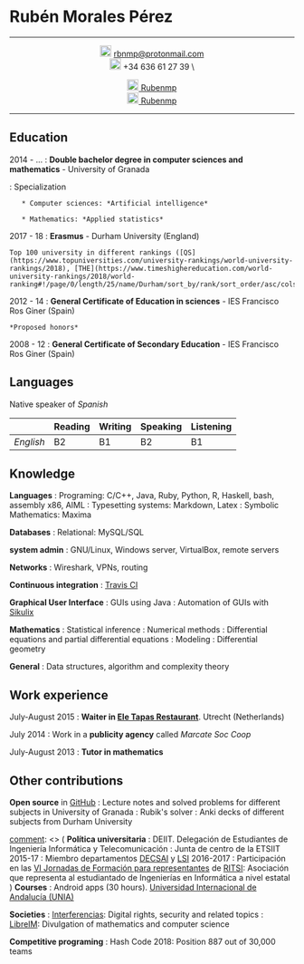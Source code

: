 Rubén Morales Pérez
===================


-----------------

<div style="text-align: center">

<img src="http://freevector.co/wp-content/uploads/2014/06/53726-new-email-interface-symbol-of-closed-envelope-back.png" style="width: 20px;"/> rbnmp@protonmail.com \
<img src="https://image.freepik.com/free-icon/auricular-phone-symbol-in-a-circle_318-50200.jpg" style="width: 20px;"/>  +34 636 61 27 39 \

[<img src="https://image.flaticon.com/icons/svg/25/25231.svg" style="width: 20px;"/> Rubenmp](https://github.com/Rubenmp) \
[<img src="http://www.theredbrickroad.com/wp-content/uploads/2017/05/linkedin-logo-copy.png" style="width: 20px;"/> Rubenmp](www.linkedin.com/in/rubén-morales-pérez)
</div>

-----------------


[comment]: <> ( Interés por la resolución de problemas de forma teórica y su posible automatización. En la inteligencia artificial las matemáticas ayudan a la abstracción y la informática a la comprobación y medición empírica )


Education
---------

2014 - ...
:   **Double bachelor degree in computer sciences and mathematics** - University of Granada

:    Specialization

       * Computer sciences: *Artificial intelligence*

       * Mathematics: *Applied statistics*

2017 - 18
:   **Erasmus** - Durham University (England)

    Top 100 university in different rankings ([QS](https://www.topuniversities.com/university-rankings/world-university-rankings/2018), [THE](https://www.timeshighereducation.com/world-university-rankings/2018/world-ranking#!/page/0/length/25/name/Durham/sort_by/rank/sort_order/asc/cols/stats))


2012 - 14
:   **General Certificate of Education in sciences** - IES Francisco Ros Giner (Spain)

    *Proposed honors*

2008 - 12
:   **General Certificate of Secondary Education** - IES Francisco Ros Giner (Spain)


Languages
--------

Native speaker of *Spanish*

|         	| Reading 	| Writing 	  | Speaking    	| Listening   	|
|---------	|---------	|-----------	|--------------	|-------------	|
| *English* | B2      	| B1        	| B2           	| B1          	|


Knowledge
-------------
**Languages**
:   Programing: C/C++, Java, Ruby, Python, R, Haskell, bash, assembly x86, AIML
:   Typesetting systems: Markdown, Latex
:   Symbolic Mathematics: Maxima

**Databases**
:   Relational: MySQL/SQL

**system admin**
:   GNU/Linux, Windows server, VirtualBox, remote servers

**Networks**
:   Wireshark, VPNs, routing

**Continuous integration**
:   [Travis CI](https://travis-ci.com/)

**Graphical User Interface**
:   GUIs using Java
:   Automation of GUIs with [Sikulix](https://github.com/Rubenmp/Charla-SikuliX)

**Mathematics**
:   Statistical inference
:   Numerical methods
:   Differential equations and partial differential equations
:   Modeling
:   Differential geometry

**General**
:   Data structures, algorithm and complexity theory


Work experience
-------------------

July-August 2015
:   **Waiter in [Ele Tapas Restaurant](http://www.eletapas.nl/)**. Utrecht (Netherlands)

July 2014
:   Work in a **publicity agency** called *Marcate Soc Coop*

July-August 2013
:   **Tutor in mathematics**




Other contributions
-----

**Open source** in [GitHub](https://github.com/Rubenmp)
:   Lecture notes and solved problems for different subjects in University of Granada
:   Rubik's solver
:   Anki decks of different subjects from Durham University

[comment]: <> ( **Política universitaria** :   DEIIT. Delegación de Estudiantes de Ingeniería Informática y Telecomunicación :   Junta de centro de la ETSIIT 2015-17 :   Miembro departamentos [DECSAI](http://decsai.ugr.es/) y [LSI](https://lsi.ugr.es/lsi/) 2016-2017 :   Participación en las [VI Jornadas de Formación para representantes](http://ritsi.org/noticias/vi-jornadas-de-formacion/) de [RITSI](http://ritsi.org/): Asociación que representa al estudiantado de Ingenierías en Informática a nivel estatal )
**Courses**
:   Android apps (30 hours). [Universidad Internacional de Andalucía (UNIA)](https://www.unia.es/servicio-de-comunicacion-e-informacion/prensa-uniatv/category/cursos-de-verano-unia/4)

**Societies**
:   [Interferencias](https://interferencias.tech/): Digital rights, security and related topics
:   [LibreIM](https://libreim.github.io/): Divulgation of mathematics and computer science

**Competitive programing**
:   Hash Code 2018: Position 887 out of 30,000 teams
